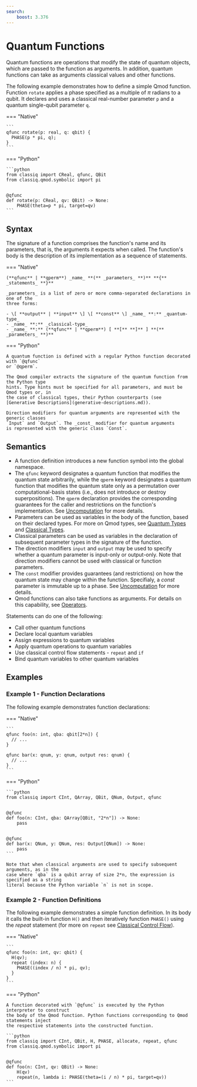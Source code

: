 ```yaml
---
search:
    boost: 3.376
---
```


# Quantum Functions

Quantum functions are operations that modify the state of quantum objects, which are
passed to the function as arguments. In addition, quantum functions can take as arguments
classical values and other functions.

The following example demonstrates how to define a simple Qmod function. Function
`rotate` applies a phase specified as a multiple of $\pi$ radians to a qubit. It
declares and uses a classical real-number parameter `p` and a quantum single-qubit
parameter `q`.

=== "Native"

    ```
    qfunc rotate(p: real, q: qbit) {
      PHASE(p * pi, q);
    }
    ```

=== "Python"

    ```python
    from classiq import CReal, qfunc, QBit
    from classiq.qmod.symbolic import pi


    @qfunc
    def rotate(p: CReal, qv: QBit) -> None:
        PHASE(theta=p * pi, target=qv)
    ```

## Syntax

The signature of a function comprises the function's name and its parameters, that is,
the arguments it expects when called. The function's body is the description of its
implementation as a sequence of statements.

=== "Native"

    (**qfunc** | **qperm**) _name_ **(** _parameters_ **)** **{** _statements_ **}**

    _parameters_ is a list of zero or more comma-separated declarations in one of the
    three forms:

    - \[ **output** | **input** \] \[ **const** \] _name_ **:** _quantum-type_
    - _name_ **:** _classical-type_
    - _name_ **:** (**qfunc** | **qperm**) [ **[** **]** ] **(** _parameters_ **)**

=== "Python"

    A quantum function is defined with a regular Python function decorated with `@qfunc`
    or `@qperm`.

    The Qmod compiler extracts the signature of the quantum function from the Python type
    hints. Type hints must be specified for all parameters, and must be Qmod types or, in
    the case of classical types, their Python counterparts (see
    [Generative Descriptions](generative-descriptions.md)).

    Direction modifiers for quantum arguments are represented with the generic classes
    `Input` and `Output`. The _const_ modifier for quantum arguments
    is represented with the generic class `Const`.

## Semantics

-   A function definition introduces a new function symbol into the global namespace.
-   The `qfunc` keyword designates a quantum function that modifies the quantum state
    arbitrarily, while the `qperm` keyword designates a quantum function that modifies
    the quantum state only as a permutation over computational-basis states (i.e.,
    does not introduce or destroy superpositions). The `qperm` declaration provides the
    corresponding guarantees for the caller and restrictions on the function's implementation.
    See [Uncomputation](uncomputation.md) for more details.
-   Parameters can be used as variables in the body of the function, based on their
    declared types. For more on Qmod types, see [Quantum Types](quantum-types.md) and
    [Classical Types](classical-types.md).
-   Classical parameters can be used as variables in the declaration of subsequent
    parameter types in the signature of the function.
-   The direction modifiers `input` and `output` may be used to specify whether a quantum
    parameter is input-only or output-only. Note that direction modifiers cannot be used
    with classical or function parameters.
-   The `const` modifier provides guarantees (and restrictions) on how the
    quantum state may change within the function. Specifialy, a _const_
    parameter is immutable up to a phase.
    See [Uncomputation](uncomputation.md) for more details.
-   Qmod functions can also take functions as arguments. For details on this capability,
    see [Operators](operators.md).

Statements can do one of the following:

-   Call other quantum functions
-   Declare local quantum variables
-   Assign expressions to quantum variables
-   Apply quantum operations to quantum variables
-   Use classical control flow statements - `repeat` and `if`
-   Bind quantum variables to other quantum variables

## Examples

### Example 1 - Function Declarations

The following example demonstrates function declarations:

=== "Native"

    ```
    qfunc foo(n: int, qba: qbit[2*n]) {
      // ...
    }

    qfunc bar(x: qnum, y: qnum, output res: qnum) {
      // ...
    }
    ```

=== "Python"

    ```python
    from classiq import CInt, QArray, QBit, QNum, Output, qfunc


    @qfunc
    def foo(n: CInt, qba: QArray[QBit, "2*n"]) -> None:
        pass


    @qfunc
    def bar(x: QNum, y: QNum, res: Output[QNum]) -> None:
        pass
    ```

    Note that when classical arguments are used to specify subsequent arguments, as in the
    case where `qba` is a qubit array of size 2*n, the expression is specified as a string
    literal because the Python variable `n` is not in scope.

### Example 2 - Function Definitions

The following example demonstrates a simple function definition. In its body it calls the
built-in function `H()` and then iteratively function `PHASE()` using the _repeat_
statement (for more on `repeat` see
[Classical Control Flow](statements/classical-control-flow.md)).

=== "Native"

    ```
    qfunc foo(n: int, qv: qbit) {
      H(qv);
      repeat (index: n) {
        PHASE((index / n) * pi, qv);
      }
    }
    ```

=== "Python"

    A function decorated with `@qfunc` is executed by the Python interpreter to construct
    the body of the Qmod function. Python functions corresponding to Qmod statements inject
    the respective statements into the constructed function.

    ```python
    from classiq import CInt, QBit, H, PHASE, allocate, repeat, qfunc
    from classiq.qmod.symbolic import pi


    @qfunc
    def foo(n: CInt, qv: QBit) -> None:
        H(qv)
        repeat(n, lambda i: PHASE(theta=(i / n) * pi, target=qv))
    ```
